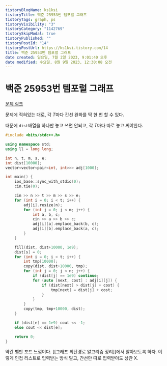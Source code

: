 ```yaml
---
tistoryBlogName: ks1ksi
tistoryTitle: 백준 25953번 템포럴 그래프
tistoryTags: graph, ps
tistoryVisibility: "3"
tistoryCategory: "1142769"
tistorySkipModal: true
tistoryPublished: ""
tistoryPostId: "14"
tistoryPostUrl: https://ks1ksi.tistory.com/14
title: 백준 25953번 템포럴 그래프
date created: 일요일, 7월 2일 2023, 9:01:40 오후
date modified: 수요일, 8월 9일 2023, 12:30:08 오전
---
```

# 백준 25953번 템포럴 그래프

[문제 링크](https://www.acmicpc.net/problem/25953)

문제에 적혀있는 대로, 각 $T$마다 간선 완화를 딱 한 번 할 수 있다.

때문에 `dist`배열을 하나만 놓고 쓰면 안되고,  각 $T$마다 따로 놓고 써야한다.

```cpp
#include <bits/stdc++.h>

using namespace std;
using ll = long long;

int n, t, m, s, e;
int dist[10000];
vector<vector<pair<int, int>>> adj[1000];

int main() {
    ios_base::sync_with_stdio(0);
    cin.tie(0);

    cin >> n >> t >> m >> s >> e;
    for (int i = 0; i < t; i++) {
        adj[i].resize(n);
        for (int j = 0; j < m; j++) {
            int a, b, c;
            cin >> a >> b >> c;
            adj[i][a].emplace_back(b, c);
            adj[i][b].emplace_back(a, c);
        }
    }

    fill(dist, dist+10000, 1e9);
    dist[s] = 0;
    for (int i = 0; i < t; i++) {
        int tmp[10000];
        copy(dist, dist+10000, tmp);
        for (int j = 0; j < n; j++) {
            if (dist[j] == 1e9) continue;
            for (auto [next, cost] : adj[i][j]) {
                if (dist[next] > dist[j] + cost) {
                    tmp[next] = dist[j] + cost;
                }
            }
        }
        copy(tmp, tmp+10000, dist);
    }

    if (dist[e] == 1e9) cout << -1;
    else cout << dist[e];

    return 0;
}
```

약간 벨만 포드 느낌이다. [[그래프 최단경로 알고리즘 정리]]에서 알아보도록 하자.
이렇게 인접 리스트로 입력받는 방식 말고, 간선만 따로 입력받아도 상관 X.